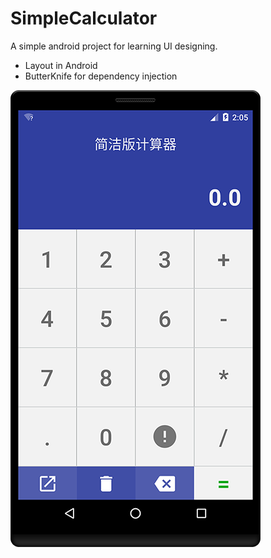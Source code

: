 SimpleCalculator
==============
A simple android project for learning UI designing.

- Layout in Android
- ButterKnife for dependency injection

![](https://github.com/csuft/SimpleCalculator/raw/master/captures/device.png "UI preview")